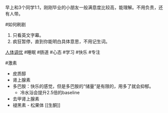 早上和3个同学1:1，刚刚毕业的小朋友一般满意度比较高，能理解。不用负责，还有人带。

#如何刷剧 
1. 只看英文字幕。
2. 疯狂暂停，直到你能明白具体意思，不用记生词。


[人体调优](https://github.com/zijie0/HumanSystemOptimization) #睡眠  #肠道 #心态 #学习 #快乐 #专注 

#激素
* 皮质醇
* 肾上腺素
* 多巴胺：快乐的感觉，但是多巴胺的“储量”是有限的，用多了就会抑郁。
	* 冷水浴会提升2.5倍的baseline
* 去甲肾上腺素
* 褪黑素 - 松果体
[[生酮]]